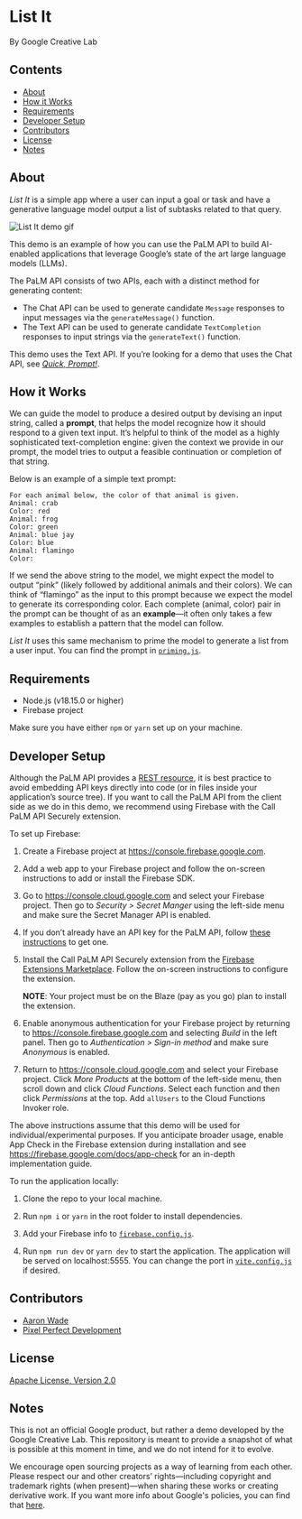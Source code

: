 # List It

By Google Creative Lab

## Contents

- [About](#about)
- [How it Works](#how-it-works)
- [Requirements](#requirements)
- [Developer Setup](#developer-setup)
- [Contributors](#contributors)
- [License](#license)
- [Notes](#notes)

## About

_List It_ is a simple app where a user can input a goal or task and have a generative language model output a list of subtasks related to that query.

![List It demo gif](https://storage.googleapis.com/experiments-uploads/list-it/list-it.gif)

This demo is an example of how you can use the PaLM API to build AI-enabled applications that leverage Google’s state of the art large language models (LLMs).

The PaLM API consists of two APIs, each with a distinct method for generating content:

- The Chat API can be used to generate candidate `Message` responses to input messages via the `generateMessage()` function.
- The Text API can be used to generate candidate `TextCompletion` responses to input strings via the `generateText()` function.

This demo uses the Text API. If you’re looking for a demo that uses the Chat API, see [_Quick, Prompt!_](https://github.com/google/generative-ai-docs/tree/main/demos/palm/web/quick-prompt).

## How it Works

We can guide the model to produce a desired output by devising an input string, called a __prompt__, that helps the model recognize how it should respond to a given text input. It’s helpful to think of the model as a highly sophisticated text-completion engine: given the context we provide in our prompt, the model tries to output a feasible continuation or completion of that string.

Below is an example of a simple text prompt:

```
For each animal below, the color of that animal is given.
Animal: crab
Color: red
Animal: frog
Color: green
Animal: blue jay
Color: blue
Animal: flamingo
Color:
```

If we send the above string to the model, we might expect the model to output “pink” (likely followed by additional animals and their colors). We can think of “flamingo” as the input to this prompt because we expect the model to generate its corresponding color. Each complete (animal, color) pair in the prompt can be thought of as an __example__—it often only takes a few examples to establish a pattern that the model can follow.

_List It_ uses this same mechanism to prime the model to generate a list from a user input. You can find the prompt in [`priming.js`](/src/lib/priming.js).

## Requirements

- Node.js (v18.15.0 or higher)
- Firebase project

Make sure you have either `npm` or `yarn` set up on your machine.

## Developer Setup

Although the PaLM API provides a [REST resource](https://developers.generativeai.google/api/rest/generativelanguage/models?hl=en), it is best practice to avoid embedding API keys directly into code (or in files inside your application’s source tree). If you want to call the PaLM API from the client side as we do in this demo, we recommend using Firebase with the Call PaLM API Securely extension.

To set up Firebase:

1. Create a Firebase project at https://console.firebase.google.com.

2. Add a web app to your Firebase project and follow the on-screen instructions to add or install the Firebase SDK.

3. Go to https://console.cloud.google.com and select your Firebase project. Then go to _Security > Secret Manger_ using the left-side menu and make sure the Secret Manager API is enabled.

4. If you don’t already have an API key for the PaLM API, follow [these instructions](https://developers.generativeai.google/tutorials/setup) to get one.

5. Install the Call PaLM API Securely extension from the [Firebase Extensions Marketplace](https://extensions.dev/extensions). Follow the on-screen instructions to configure the extension.

    __NOTE__: Your project must be on the Blaze (pay as you go) plan to install the extension.

6. Enable anonymous authentication for your Firebase project by returning to https://console.firebase.google.com and selecting _Build_ in the left panel. Then go to _Authentication > Sign-in method_ and make sure _Anonymous_ is enabled.

7. Return to https://console.cloud.google.com and select your Firebase project. Click _More Products_ at the bottom of the left-side menu, then scroll down and click _Cloud Functions_. Select each function and then click _Permissions_ at the top. Add `allUsers` to the Cloud Functions Invoker role.

The above instructions assume that this demo will be used for individual/experimental purposes. If you anticipate broader usage, enable App Check in the Firebase extension during installation and see https://firebase.google.com/docs/app-check for an in-depth implementation guide.

To run the application locally:

1. Clone the repo to your local machine.

2. Run `npm i` or `yarn` in the root folder to install dependencies.

3. Add your Firebase info to [`firebase.config.js`](/src/lib/firebase.config.js).

4. Run `npm run dev` or `yarn dev` to start the application. The application will be served on localhost:5555. You can change the port in [`vite.config.js`](/vite.config.js) if desired.

## Contributors

- [Aaron Wade](https://github.com/aaron-wade)
- [Pixel Perfect Development](https://github.com/madebypxlp)

## License

[Apache License, Version 2.0](https://www.apache.org/licenses/LICENSE-2.0)

## Notes

This is not an official Google product, but rather a demo developed by the Google Creative Lab. This repository is meant to provide a snapshot of what is possible at this moment in time, and we do not intend for it to evolve.

We encourage open sourcing projects as a way of learning from each other. Please respect our and other creators’ rights—including copyright and trademark rights (when present)—when sharing these works or creating derivative work. If you want more info about Google's policies, you can find that [here](https://about.google/brand-resource-center/).